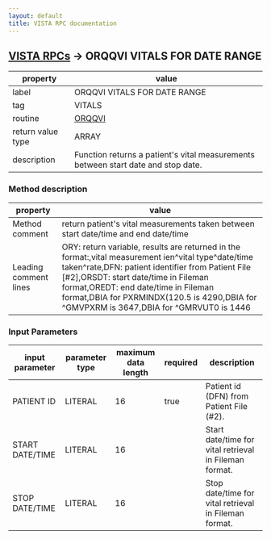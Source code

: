 ```yaml
---
layout: default
title: VISTA RPC documentation
---
```




## [VISTA RPCs](TableOfContent.md) &#8594; ORQQVI VITALS FOR DATE RANGE 

 property | value 
--- | --- 
 label | ORQQVI VITALS FOR DATE RANGE
 tag | VITALS
 routine | [ORQQVI](http://code.osehra.org/dox/Routine_ORQQVI_source.html)
 return value type | ARRAY
 description | Function returns a patient's vital measurements between start date and stop date.


### Method description

 property | value 
--- | --- 
 Method comment | return patient's vital measurements taken between start date/time and end date/time
 Leading comment lines | ORY: return variable, results are returned in the format:,vital measurement ien^vital type^date/time taken^rate,DFN: patient identifier from Patient File [#2],ORSDT: start date/time in Fileman format,OREDT: end date/time in Fileman format,DBIA for PXRMINDX(120.5 is 4290,DBIA for ^GMVPXRM is 3647,DBIA for ^GMRVUT0 is 1446

### Input Parameters

| input parameter | parameter type | maximum data length | required | description | 
| --- | --- | --- | --- | --- | 
| PATIENT ID | LITERAL | 16 | true | Patient id (DFN) from Patient File (#2). | 
| START DATE/TIME | LITERAL | 16 |  | Start date/time for vital retrieval in Fileman format. | 
| STOP DATE/TIME | LITERAL | 16 |  | Stop date/time for vital retrieval in Fileman format. | 